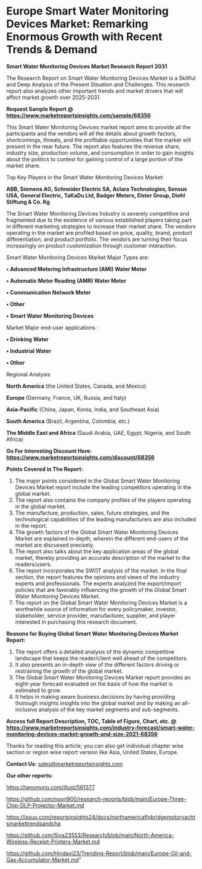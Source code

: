 # Europe Smart Water Monitoring Devices Market: Remarking Enormous Growth with Recent Trends & Demand

<strong>Smart Water Monitoring Devices Market Research Report 2031</strong>

The Research Report on Smart Water Monitoring Devices Market is a Skillful and Deep Analysis of the Present Situation and Challenges. This research report also analyzes other important trends and market drivers that will affect market growth over 2025-2031.

<strong>Request Sample Report @ <a href=https://www.marketreportsinsights.com/sample/68356>https://www.marketreportsinsights.com/sample/68356</a></strong>

This Smart Water Monitoring Devices market report aims to provide all the participants and the vendors will all the details about growth factors, shortcomings, threats, and the profitable opportunities that the market will present in the near future. The report also features the revenue share, industry size, production volume, and consumption in order to gain insights about the politics to contest for gaining control of a large portion of the market share.

Top Key Players in the Smart Water Monitoring Devices Market:

<strong>ABB, Siemens AG, Schneider Electric SA, Aclara Technologies, Sensus USA, General Electric, TaKaDu Ltd, Badger Meters, Elster Group, Diehl Stiftung & Co. Kg</strong>

The Smart Water Monitoring Devices Industry is severely competitive and fragmented due to the existence of various established players taking part in different marketing strategies to increase their market share. The vendors operating in the market are profiled based on price, quality, brand, product differentiation, and product portfolio. The vendors are turning their focus increasingly on product customization through customer interaction.

Smart Water Monitoring Devices Market Major Types are:

<strong>• Advanced Metering Infrastructure (AMI) Water Meter

• Automatic Meter Reading (AMR) Water Meter

• Communication Network Meter

• Other

• Smart Water Monitoring Devices</strong>

Market Major end-user applications :

<strong>• Drinking Water

• Industrial Water

• Other</strong>

Regional Analysis

</u><strong><b>North America</b></strong> (the United States, Canada, and Mexico)

<strong><b>Europe </b></strong>(Germany, France, UK, Russia, and Italy)

<strong><b>Asia-Pacific</b></strong> (China, Japan, Korea, India, and Southeast Asia)

<strong><b>South America</b></strong> (Brazil, Argentina, Colombia, etc.)

<strong><b>The Middle East and Africa</b></strong> (Saudi Arabia, UAE, Egypt, Nigeria, and South Africa)

<strong>Go For Interesting Discount Here: <a href=https://www.marketreportsinsights.com/discount/68356>https://www.marketreportsinsights.com/discount/68356</a></strong>

<strong>Points Covered in The Report:</strong>
<ol>
  <li>The major points considered in the Global Smart Water Monitoring Devices Market report include the leading competitors operating in the global market.</li>
  <li>The report also contains the company profiles of the players operating in the global market.</li>
  <li>The manufacture, production, sales, future strategies, and the technological capabilities of the leading manufacturers are also included in the report.</li>
  <li>The growth factors of the Global Smart Water Monitoring Devices Market are explained in-depth, wherein the different end-users of the market are discussed precisely.</li>
  <li>The report also talks about the key application areas of the global market, thereby providing an accurate description of the market to the readers/users.</li>
  <li>The report incorporates the SWOT analysis of the market. In the final section, the report features the opinions and views of the industry experts and professionals. The experts analyzed the export/import policies that are favorably influencing the growth of the Global Smart Water Monitoring Devices Market.</li>
  <li>The report on the Global Smart Water Monitoring Devices Market is a worthwhile source of information for every policymaker, investor, stakeholder, service provider, manufacturer, supplier, and player interested in purchasing this research document.</li>
</ol>
<strong>Reasons for Buying Global Smart Water Monitoring Devices Market Report:</strong>

<ol>
  <li>The report offers a detailed analysis of the dynamic competitive landscape that keeps the reader/client well ahead of the competitors.</li>
  <li>It also presents an in-depth view of the different factors driving or restraining the growth of the global market.</li>
  <li>The Global Smart Water Monitoring Devices Market report provides an eight-year forecast evaluated on the basis of how the market is estimated to grow.</li>
  <li>It helps in making aware business decisions by having providing thorough insights insights into the global market and by making an all-inclusive analysis of the key market segments and sub-segments.</li>
</ol>
<strong>Access full Report Description, TOC, Table of Figure, Chart, etc. @ <a href=https://www.marketreportsinsights.com/industry-forecast/smart-water-monitoring-devices-market-growth-and-size-2021-68356>https://www.marketreportsinsights.com/industry-forecast/smart-water-monitoring-devices-market-growth-and-size-2021-68356</a></strong>


Thanks for reading this article; you can also get individual chapter wise section or region wise report version like Asia, United States, Europe.

<strong>Contact Us:</strong>
sales@marketreportsinsights.com

<strong>Our other reports:</strong>

<a href=https://tanomuno.com/illust/561377>https://tanomuno.com/illust/561377</a>

<a href=https://github.com/noori900/research-reports/blob/main/Europe-Three-Chip-DLP-Projector-Market.md>https://github.com/noori900/research-reports/blob/main/Europe-Three-Chip-DLP-Projector-Market.md</a>

<a href=https://issuu.com/reportsinsights24/docs/northamericaflybridgemotoryachtsmarkettrendsandcha>https://issuu.com/reportsinsights24/docs/northamericaflybridgemotoryachtsmarkettrendsandcha</a>

<a href=https://github.com/Siya23553/Research/blob/main/North-America-Wireless-Receipt-Printers-Market.md>https://github.com/Siya23553/Research/blob/main/North-America-Wireless-Receipt-Printers-Market.md</a>

<a href=https://github.com/Hindavi23/Trending-Report/blob/main/Europe-Oil-and-Gas-Accumulator-Market.md>https://github.com/Hindavi23/Trending-Report/blob/main/Europe-Oil-and-Gas-Accumulator-Market.md</a>"
